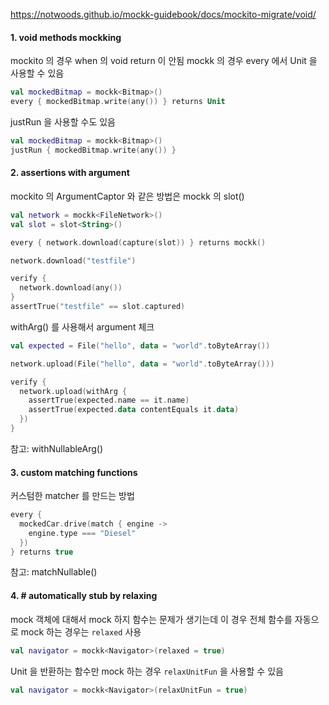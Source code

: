 


https://notwoods.github.io/mockk-guidebook/docs/mockito-migrate/void/


#### 1.  void  methods mockking 
mockito 의 경우 when 의 void return 이 안됨
mockk 의 경우 every 에서 Unit 을 사용할 수 있음
```kotlin
val mockedBitmap = mockk<Bitmap>()
every { mockedBitmap.write(any()) } returns Unit
```
justRun 을 사용할 수도 있음
```kotlin
val mockedBitmap = mockk<Bitmap>()
justRun { mockedBitmap.write(any()) }
```

#### 2. assertions with  argument

mockito 의 ArgumentCaptor 와 같은 방법은 mockk 의 slot()
```kotlin
val network = mockk<FileNetwork>()
val slot = slot<String>()

every { network.download(capture(slot)) } returns mockk()

network.download("testfile")

verify {
  network.download(any())
}
assertTrue("testfile" == slot.captured)
```

withArg() 를 사용해서 argument 체크 
```kotlin
val expected = File("hello", data = "world".toByteArray())

network.upload(File("hello", data = "world".toByteArray()))

verify {
  network.upload(withArg {
    assertTrue(expected.name == it.name)
    assertTrue(expected.data contentEquals it.data)
  })
}
```
참고: withNullableArg() 


#### 3.  custom matching functions

커스텀한 matcher 를 만드는 방법
```kotlin
every {
  mockedCar.drive(match { engine ->
    engine.type === "Diesel"
  })
} returns true
```
참고: matchNullable() 


#### 4. # automatically stub by relaxing
mock 객체에 대해서 mock 하지 함수는 문제가 생기는데 이 경우 전체 함수를 자동으로 mock 하는 경우는 `relaxed` 사용
```kotlin
val navigator = mockk<Navigator>(relaxed = true)
```
Unit 을 반환하는 함수만 mock 하는 경우 `relaxUnitFun` 을 사용할 수 있음
```kotlin
val navigator = mockk<Navigator>(relaxUnitFun = true)
```
<!--stackedit_data:
eyJoaXN0b3J5IjpbMTYzNDQ1NzA0LDE3MDU5MDE0NywxNDYzND
MxMjQsMTk4OTUzODg5NF19
-->